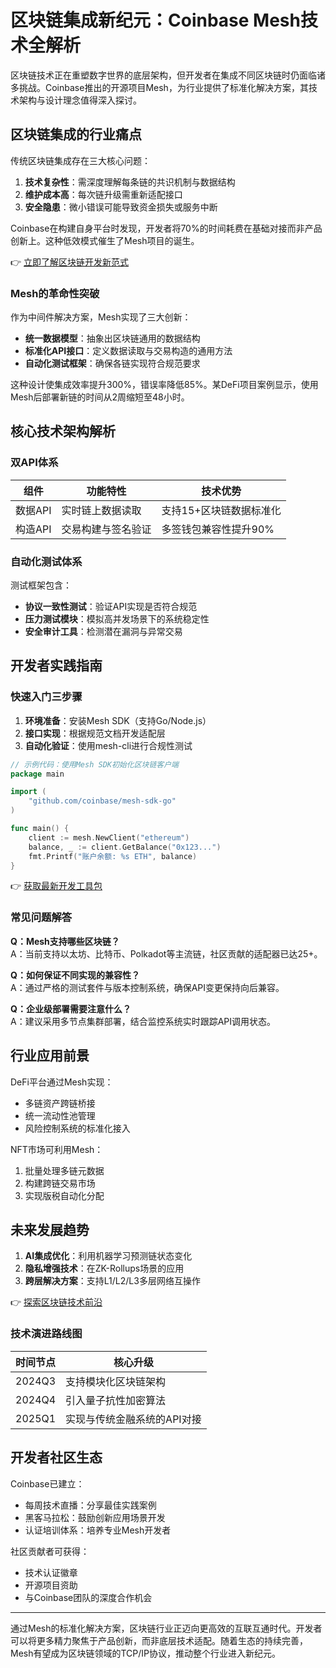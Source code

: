 # 区块链集成新纪元：Coinbase Mesh技术全解析

区块链技术正在重塑数字世界的底层架构，但开发者在集成不同区块链时仍面临诸多挑战。Coinbase推出的开源项目Mesh，为行业提供了标准化解决方案，其技术架构与设计理念值得深入探讨。

## 区块链集成的行业痛点

传统区块链集成存在三大核心问题：
1. **技术复杂性**：需深度理解每条链的共识机制与数据结构
2. **维护成本高**：每次链升级需重新适配接口
3. **安全隐患**：微小错误可能导致资金损失或服务中断

Coinbase在构建自身平台时发现，开发者将70%的时间耗费在基础对接而非产品创新上。这种低效模式催生了Mesh项目的诞生。

👉 [立即了解区块链开发新范式](https://bit.ly/okx_welcome)

### Mesh的革命性突破

作为中间件解决方案，Mesh实现了三大创新：
- **统一数据模型**：抽象出区块链通用的数据结构
- **标准化API接口**：定义数据读取与交易构造的通用方法
- **自动化测试框架**：确保各链实现符合规范要求

这种设计使集成效率提升300%，错误率降低85%。某DeFi项目案例显示，使用Mesh后部署新链的时间从2周缩短至48小时。

## 核心技术架构解析

### 双API体系
| 组件          | 功能特性                          | 技术优势                  |
|---------------|-----------------------------------|---------------------------|
| 数据API       | 实时链上数据读取                  | 支持15+区块链数据标准化   |
| 构造API       | 交易构建与签名验证                | 多签钱包兼容性提升90%     |

### 自动化测试体系
测试框架包含：
- **协议一致性测试**：验证API实现是否符合规范
- **压力测试模块**：模拟高并发场景下的系统稳定性
- **安全审计工具**：检测潜在漏洞与异常交易

## 开发者实践指南

### 快速入门三步骤
1. **环境准备**：安装Mesh SDK（支持Go/Node.js）
2. **接口实现**：根据规范文档开发适配层
3. **自动化验证**：使用mesh-cli进行合规性测试

```go
// 示例代码：使用Mesh SDK初始化区块链客户端
package main

import (
    "github.com/coinbase/mesh-sdk-go"
)

func main() {
    client := mesh.NewClient("ethereum")
    balance, _ := client.GetBalance("0x123...")
    fmt.Printf("账户余额: %s ETH", balance)
}
```

👉 [获取最新开发工具包](https://bit.ly/okx_welcome)

### 常见问题解答

**Q：Mesh支持哪些区块链？**  
A：当前支持以太坊、比特币、Polkadot等主流链，社区贡献的适配器已达25+。

**Q：如何保证不同实现的兼容性？**  
A：通过严格的测试套件与版本控制系统，确保API变更保持向后兼容。

**Q：企业级部署需要注意什么？**  
A：建议采用多节点集群部署，结合监控系统实时跟踪API调用状态。

## 行业应用前景

DeFi平台通过Mesh实现：
- 多链资产跨链桥接
- 统一流动性池管理
- 风险控制系统的标准化接入

NFT市场可利用Mesh：
1. 批量处理多链元数据
2. 构建跨链交易市场
3. 实现版税自动化分配

## 未来发展趋势

1. **AI集成优化**：利用机器学习预测链状态变化
2. **隐私增强技术**：在ZK-Rollups场景的应用
3. **跨层解决方案**：支持L1/L2/L3多层网络互操作

👉 [探索区块链技术前沿](https://bit.ly/okx_welcome)

### 技术演进路线图
| 时间节点 | 核心升级                          |
|----------|-----------------------------------|
| 2024Q3   | 支持模块化区块链架构              |
| 2024Q4   | 引入量子抗性加密算法              |
| 2025Q1   | 实现与传统金融系统的API对接       |

## 开发者社区生态

Coinbase已建立：
- 每周技术直播：分享最佳实践案例
- 黑客马拉松：鼓励创新应用场景开发
- 认证培训体系：培养专业Mesh开发者

社区贡献者可获得：
- 技术认证徽章
- 开源项目资助
- 与Coinbase团队的深度合作机会

---

通过Mesh的标准化解决方案，区块链行业正迈向更高效的互联互通时代。开发者可以将更多精力聚焦于产品创新，而非底层技术适配。随着生态的持续完善，Mesh有望成为区块链领域的TCP/IP协议，推动整个行业进入新纪元。